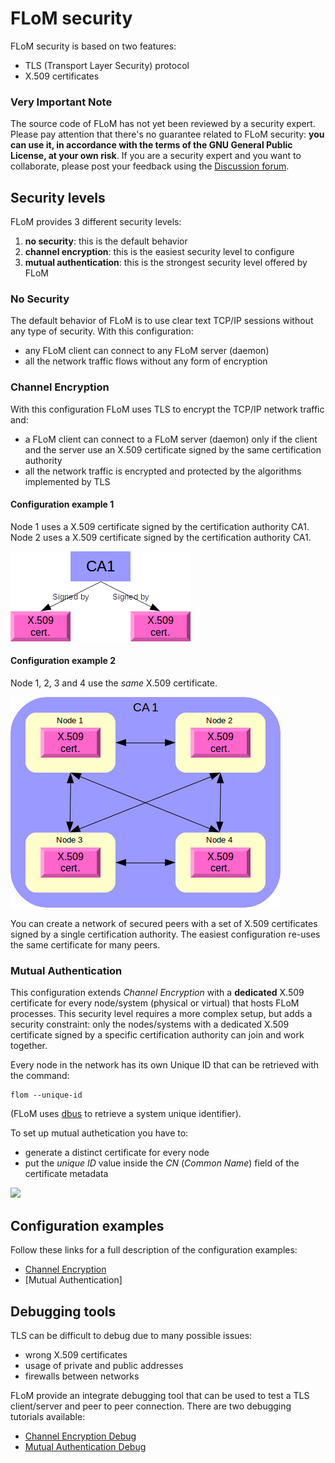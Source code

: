 # FLoM security #
FLoM security is based on two features:

* TLS (Transport Layer Security) protocol
* X.509 certificates

### Very Important Note ###
The source code of FLoM has not yet been reviewed by a security expert.
Please pay attention that there's no guarantee related to FLoM security: **you can use it, in accordance with the terms of the GNU General Public License, at your own risk**.
If you are a security expert and you want to collaborate, please post your feedback using the [Discussion forum](https://sourceforge.net/p/flom/discussion/).

## Security levels ##
FLoM provides 3 different security levels:
1. **no security**: this is the default behavior
2. **channel encryption**: this is the easiest security level to configure
3. **mutual authentication**: this is the strongest security level offered by FLoM

### No Security ###
The default behavior of FLoM is to use clear text TCP/IP sessions without any type of security.
With this configuration:

* any FLoM client can connect to any FLoM server (daemon)
* all the network traffic flows without any form of encryption

### Channel Encryption ###
With this configuration FLoM uses TLS to encrypt the TCP/IP network traffic and:

* a FLoM client can connect to a FLoM server (daemon) only if the client and the server use an X.509 certificate signed by the same certification authority
* all the network traffic is encrypted and protected by the algorithms implemented by TLS

#### Configuration example 1 ####
Node 1 uses a X.509 certificate signed by the certification authority CA1.
Node 2 uses a X.509 certificate signed by the certification authority CA1.

![](security_01.png)

#### Configuration example 2 ####
Node 1, 2, 3 and 4 use the *same* X.509 certificate.

![](security_02.png)

You can create a network of secured peers with a set of X.509 certificates signed by a single certification authority. The easiest configuration re-uses the same certificate for many peers.

### Mutual Authentication ###
This configuration extends *Channel Encryption* with a **dedicated** X.509 certificate for every node/system (physical or virtual) that hosts FLoM processes.
This security level requires a more complex setup, but adds a security constraint: only the nodes/systems with a dedicated X.509 certificate signed by a specific certification authority can join and work together.

Every node in the network has its own Unique ID that can be retrieved with the command:

~~~
flom --unique-id
~~~

(FLoM uses [dbus](http://www.freedesktop.org/software/dbus/) to retrieve a system unique identifier).

To set up mutual authetication you have to:

* generate a distinct certificate for every node
* put the *unique ID* value inside the *CN* (*Common Name*) field of the certificate metadata

![](src=security_03.png)

## Configuration examples ##
Follow these links for a full description of the configuration examples:

* [Channel Encryption](Channel_Encryption.md)
* [Mutual Authentication]

## Debugging tools ##
TLS can be difficult to debug due to many possible issues:

* wrong X.509 certificates
* usage of private and public addresses
* firewalls between networks

FLoM provide an integrate debugging tool that can be used to test a TLS client/server and peer to peer connection.
There are two debugging tutorials available:

* [Channel Encryption Debug](../Deep_Diving/Channel_Encryption_Debug.md)
* [Mutual Authentication Debug](../Deep_Diving/Mutual_Authentication_Debug.md)

